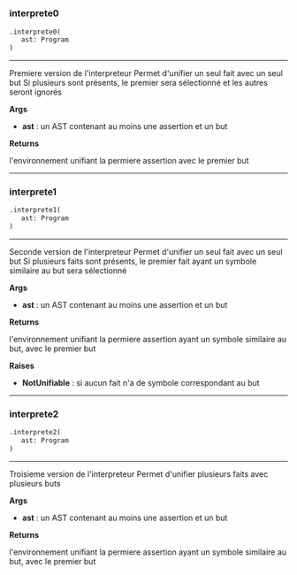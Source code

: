 #


### interprete0
```python
.interprete0(
   ast: Program
)
```

---
Premiere version de l'interpreteur
Permet d'unifier un seul fait avec un seul but
Si plusieurs sont présents, le premier sera sélectionné et les autres seront ignorés


**Args**

* **ast**  : un AST contenant au moins une assertion et un but


**Returns**

l'environnement unifiant la permiere assertion avec le premier but

----


### interprete1
```python
.interprete1(
   ast: Program
)
```

---
Seconde version de l'interpreteur
Permet d'unifier un seul fait avec un seul but
Si plusieurs faits sont présents, le premier fait ayant un symbole similaire au but sera sélectionné


**Args**

* **ast**  : un AST contenant au moins une assertion et un but


**Returns**

l'environnement unifiant la permiere assertion ayant un symbole similaire au but, avec le premier but


**Raises**

* **NotUnifiable**  : si aucun fait n'a de symbole correspondant au but


----


### interprete2
```python
.interprete2(
   ast: Program
)
```

---
Troisieme version de l'interpreteur
Permet d'unifier plusieurs faits avec plusieurs buts


**Args**

* **ast**  : un AST contenant au moins une assertion et un but


**Returns**

l'environnement unifiant la permiere assertion ayant un symbole similaire au but, avec le premier but
